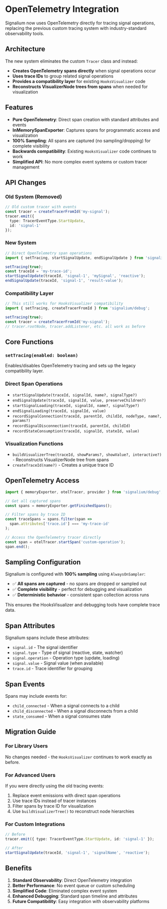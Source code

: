# OpenTelemetry Integration

Signalium now uses OpenTelemetry directly for tracing signal operations, replacing the previous custom tracing system with industry-standard observability tools.

## Architecture

The new system eliminates the custom `Tracer` class and instead:

- **Creates OpenTelemetry spans directly** when signal operations occur
- **Uses trace IDs** to group related signal operations
- **Provides a compatibility layer** for existing `HooksVisualizer` code
- **Reconstructs VisualizerNode trees from spans** when needed for visualization

## Features

- **Pure OpenTelemetry**: Direct span creation with standard attributes and events
- **InMemorySpanExporter**: Captures spans for programmatic access and visualization
- **100% Sampling**: All spans are captured (no sampling/dropping) for complete visibility
- **Backwards compatibility**: Existing `HooksVisualizer` code continues to work
- **Simplified API**: No more complex event systems or custom tracer management

## API Changes

### Old System (Removed)
```typescript
// Old custom tracer with events
const tracer = createTracerFromId('my-signal');
tracer.emit({
  type: TracerEventType.StartUpdate,
  id: 'signal-1'
});
```

### New System
```typescript
// Direct OpenTelemetry span operations
import { setTracing, startSignalUpdate, endSignalUpdate } from 'signalium/debug';

setTracing(true);
const traceId = 'my-trace-id';
startSignalUpdate(traceId, 'signal-1', 'mySignal', 'reactive');
endSignalUpdate(traceId, 'signal-1', 'result-value');
```

### Compatibility Layer
```typescript
// This still works for HooksVisualizer compatibility
import { setTracing, createTracerFromId } from 'signalium/debug';

setTracing(true);
const tracer = createTracerFromId('my-signal');
// tracer.rootNode, tracer.addListener, etc. all work as before
```

## Core Functions

### `setTracing(enabled: boolean)`
Enables/disables OpenTelemetry tracing and sets up the legacy compatibility layer.

### Direct Span Operations
- `startSignalUpdate(traceId, signalId, name?, signalType?)`
- `endSignalUpdate(traceId, signalId, value, preserveChildren?)`
- `startSignalLoading(traceId, signalId, name?, signalType?)`
- `endSignalLoading(traceId, signalId, value)`
- `recordSignalConnection(traceId, parentId, childId, nodeType, name?, params?)`
- `recordSignalDisconnection(traceId, parentId, childId)`
- `recordStateConsumption(traceId, signalId, stateId, value)`

### Visualization Functions
- `buildVisualizerTree(traceId, showParams?, showValue?, interactive?)` - Reconstructs VisualizerNode tree from spans
- `createTraceId(name?)` - Creates a unique trace ID

## OpenTelemetry Access

```typescript
import { memoryExporter, otelTracer, provider } from 'signalium/debug';

// Get all captured spans
const spans = memoryExporter.getFinishedSpans();

// Filter spans by trace ID
const traceSpans = spans.filter(span => 
  span.attributes['trace.id'] === 'my-trace-id'
);

// Access the OpenTelemetry tracer directly
const span = otelTracer.startSpan('custom-operation');
span.end();
```

## Sampling Configuration

Signalium is configured with **100% sampling** using `AlwaysOnSampler`:

- ✅ **All spans are captured** - no spans are dropped or sampled out
- ✅ **Complete visibility** - perfect for debugging and visualization
- ✅ **Deterministic behavior** - consistent span collection across runs

This ensures the HooksVisualizer and debugging tools have complete trace data.

## Span Attributes

Signalium spans include these attributes:
- `signal.id` - The signal identifier
- `signal.type` - Type of signal (reactive, state, watcher)
- `signal.operation` - Operation type (update, loading)
- `signal.value` - Signal value (when available)
- `trace.id` - Trace identifier for grouping

## Span Events

Spans may include events for:
- `child_connected` - When a signal connects to a child
- `child_disconnected` - When a signal disconnects from a child  
- `state_consumed` - When a signal consumes state

## Migration Guide

### For Library Users
No changes needed - the `HooksVisualizer` continues to work exactly as before.

### For Advanced Users
If you were directly using the old tracing events:

1. Replace event emissions with direct span operations
2. Use trace IDs instead of tracer instances
3. Filter spans by trace ID for visualization
4. Use `buildVisualizerTree()` to reconstruct node hierarchies

### For Custom Integrations
```typescript
// Before
tracer.emit({ type: TracerEventType.StartUpdate, id: 'signal-1' });

// After  
startSignalUpdate(traceId, 'signal-1', 'signalName', 'reactive');
```

## Benefits

1. **Standard Observability**: Direct OpenTelemetry integration
2. **Better Performance**: No event queue or custom scheduling
3. **Simplified Code**: Eliminated complex event system
4. **Enhanced Debugging**: Standard span timeline and attributes
5. **Future Compatibility**: Easy integration with observability platforms 
